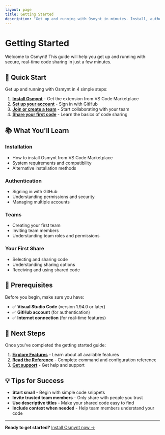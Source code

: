 ```yaml
---
layout: page
title: Getting Started
description: "Get up and running with Osmynt in minutes. Install, authenticate, create teams, and share your first code."
---
```


# Getting Started

Welcome to Osmynt! This guide will help you get up and running with secure, real-time code sharing in just a few minutes.

## 🚀 Quick Start

Get up and running with Osmynt in 4 simple steps:

1. **[Install Osmynt](getting-started/installation)** - Get the extension from VS Code Marketplace
2. **[Set up your account](getting-started/authentication)** - Sign in with GitHub
3. **[Join or create a team](getting-started/teams)** - Start collaborating with your team
4. **[Share your first code](getting-started/first-share)** - Learn the basics of code sharing

## 📚 What You'll Learn

### Installation
- How to install Osmynt from VS Code Marketplace
- System requirements and compatibility
- Alternative installation methods

### Authentication
- Signing in with GitHub
- Understanding permissions and security
- Managing multiple accounts

### Teams
- Creating your first team
- Inviting team members
- Understanding team roles and permissions

### Your First Share
- Selecting and sharing code
- Understanding sharing options
- Receiving and using shared code

## 🎯 Prerequisites

Before you begin, make sure you have:

- ✅ **Visual Studio Code** (version 1.94.0 or later)
- ✅ **GitHub account** (for authentication)
- ✅ **Internet connection** (for real-time features)

## 🔗 Next Steps

Once you've completed the getting started guide:

1. **[Explore Features](features/code-sharing)** - Learn about all available features
2. **[Read the Reference](reference/commands)** - Complete command and configuration reference
3. **[Get support](resources/support)** - Get help and support

## 💡 Tips for Success

- **Start small** - Begin with simple code snippets
- **Invite trusted team members** - Only share with people you trust
- **Use descriptive titles** - Make your shared code easy to find
- **Include context when needed** - Help team members understand your code

---

**Ready to get started?** [Install Osmynt now →](getting-started/installation)
